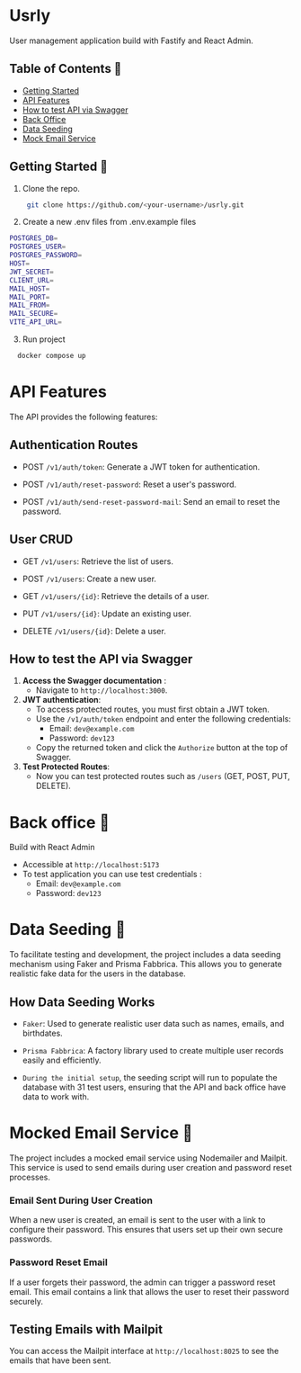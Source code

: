 # Usrly

User management application build with Fastify and React Admin.

## Table of Contents 📜
- <a href="#getting-started-">Getting Started</a>
-  <a href="#api-features">API Features</a>
- <a href="#how-to-test-the-api-via-swagger">How to test API via Swagger</a>
- <a href="#back-office-">Back Office</a>
- <a href="#data-seeding-">Data Seeding</a>
- <a href="#mocked-email-service-">Mock Email Service</a>

## Getting Started 🎯

1. Clone the repo.

   ```sh
    git clone https://github.com/<your-username>/usrly.git
   ```
2. Create a new .env files from .env.example files
 
```sh
POSTGRES_DB=
POSTGRES_USER=
POSTGRES_PASSWORD=
HOST=
JWT_SECRET=
CLIENT_URL=
MAIL_HOST=
MAIL_PORT=
MAIL_FROM=
MAIL_SECURE=
VITE_API_URL=
```
3. Run project

 ```sh
   docker compose up
  ```

# API Features 
 
The API provides the following features:

## Authentication Routes

- POST `/v1/auth/token`: Generate a JWT token for authentication.

- POST `/v1/auth/reset-password`: Reset a user's password.

- POST `/v1/auth/send-reset-password-mail`: Send an email to reset the password.

## User CRUD

- GET `/v1/users`: Retrieve the list of users.

- POST `/v1/users`: Create a new user.

- GET `/v1/users/{id}`: Retrieve the details of a user.

- PUT `/v1/users/{id}`: Update an existing user.

- DELETE `/v1/users/{id}`: Delete a user.

## How to test the API via Swagger

1. **Access the Swagger documentation** :
   - Navigate to `http://localhost:3000`.
2. **JWT authentication**:
   - To access protected routes, you must first obtain a JWT token.
   - Use the `/v1/auth/token` endpoint and enter the following credentials:
     - Email: `dev@example.com`
     - Password: `dev123`
   - Copy the returned token and click the `Authorize` button at the top of Swagger.
3. **Test Protected Routes**:
   - Now you can test protected routes such as `/users` (GET, POST, PUT, DELETE).

# Back office 👥
Build with React Admin 
- Accessible at `http://localhost:5173`
- To test application you can use test credentials : 
  - Email: `dev@example.com`
  - Password: `dev123`

# Data Seeding 🌱

To facilitate testing and development, the project includes a data seeding mechanism using Faker and Prisma Fabbrica. This allows you to generate realistic fake data for the users in the database.

## How Data Seeding Works

- `Faker`: Used to generate realistic user data such as names, emails, and birthdates.

- `Prisma Fabbrica`: A factory library used to create multiple user records easily and efficiently.

- `During the initial setup`, the seeding script will run to populate the database with 31 test users, ensuring that the API and back office have data to work with.

# Mocked Email Service 📧
The project includes a mocked email service using Nodemailer and Mailpit. This service is used to send emails during user creation and password reset processes.

### Email Sent During User Creation

When a new user is created, an email is sent to the user with a link to configure their password. This ensures that users set up their own secure passwords.

### Password Reset Email

If a user forgets their password, the admin can trigger a password reset email. This email contains a link that allows the user to reset their password securely.

## Testing Emails with Mailpit

You can access the Mailpit interface at `http://localhost:8025` to see the emails that have been sent.
